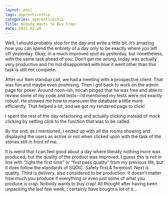 ```yaml
---
layout: post 
tags: apprenticeship
categories: apprenticeship
Title: Nobody Wants to Buy Crap!
date: 2021-02-26
---
```


Well, I should probably stop for the day and write a little bit.  It’s amazing how you can spend the entirety of a day only to be exactly where you left off yesterday.  Okay, in a much improved spot as yesterday, but nonetheless, with the same task ahead of you.  Don’t get me wrong, today was actually very productive and I’m not disappointed with how it went other than this task is still not complete.

After our 9am standup call, we had a meeting with a prospective client.  That was fun and maybe even promising.  Then i got back to work on the admin page for poker.  Around noon-ish, micah pinged that he was free and able to review some of my code and tests--i’d mentioned my tests were not exactly robust.  He showed me how to maneuver the database a little more efficiently.  That helped a lot, and we got my rendered page to click!

I spent the rest of the day refactoring and actually clicking instead of mock clicking by setting click to the function that was to be called.  

By the end, as I mentioned, I ended up with all the rooms showing and displaying the users as active or not when clicked upon with the task of the stories still in front of me.

It is weird that I can feel good about a day where literally nothing more was produced, but the quality of the product was improved.  I guess this is not in line with “right the first time” or “first pass quality” from my previous life, but it does follow the standards of SQDIC.  Safety first & foremost.  Next is quality.  Third is delivery, also considered to be production.  It doesn’t matter how much you produce if everything or even just some of what you produce is crap.  Nobody wants to buy crap!  All thought after having been unpacking the last few week, i certainly have bought a lot of it...

